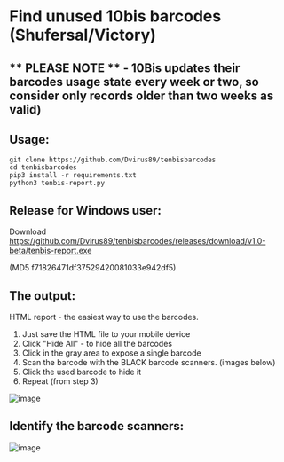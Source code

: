 # Find unused 10bis barcodes (Shufersal/Victory)
## ** PLEASE NOTE **  - 10Bis updates their barcodes usage state every week or two, so consider only records older than two weeks as valid)

## Usage:
```
git clone https://github.com/Dvirus89/tenbisbarcodes
cd tenbisbarcodes
pip3 install -r requirements.txt
python3 tenbis-report.py
```

## Release for Windows user:
Download https://github.com/Dvirus89/tenbisbarcodes/releases/download/v1.0-beta/tenbis-report.exe

(MD5 f71826471df37529420081033e942df5)


## The output:
HTML report - the easiest way to use the barcodes.

1. Just save the HTML file to your mobile device
2. Click "Hide All" - to hide all the barcodes
3. Click in the gray area to expose a single barcode
4. Scan the barcode with the BLACK barcode scanners. (images below)
5. Click the used barcode to hide it
6. Repeat (from step 3)

![image](https://user-images.githubusercontent.com/1368112/198884634-8ea548a2-8bb9-4fdf-81b1-ade2370452b1.png)

## Identify the barcode scanners:
![image](https://user-images.githubusercontent.com/1368112/212545083-bdefee29-b4b9-4e9a-b28f-20d7860948d8.png)

